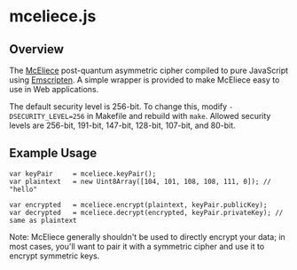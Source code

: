 # mceliece.js

## Overview

The [McEliece](https://botan.randombit.net/manual/mceliece.html) post-quantum asymmetric
cipher compiled to pure JavaScript using [Emscripten](https://github.com/kripken/emscripten).
A simple wrapper is provided to make McEliece easy to use in Web applications.

The default security level is 256-bit. To change this, modify `-DSECURITY_LEVEL=256` in Makefile
and rebuild with `make`. Allowed security levels are 256-bit, 191-bit, 147-bit, 128-bit, 107-bit,
and 80-bit.

## Example Usage

	var keyPair		= mceliece.keyPair();
	var plaintext	= new Uint8Array([104, 101, 108, 108, 111, 0]); // "hello"

	var encrypted	= mceliece.encrypt(plaintext, keyPair.publicKey);
	var decrypted	= mceliece.decrypt(encrypted, keyPair.privateKey); // same as plaintext

Note: McEliece generally shouldn't be used to directly encrypt your data; in most cases, you'll
want to pair it with a symmetric cipher and use it to encrypt symmetric keys.
